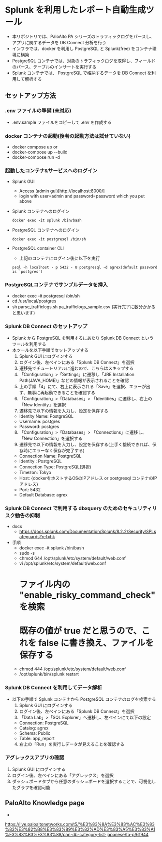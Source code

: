 # Splunk を利用したレポート自動生成ツール
- 本リポジトリでは、PaloAlto PA シリーズのトラフィックログをパースし、アプリに関するデータを DB Connect 分析を行う
- インフラでは、docker を利用し PostgreSQL と Splunk(free) をコンテナ環境に構築
- PostgreSQL コンテナでは、対象のトラフィックログを取得し、フィールドのパース、テーブルのインサートを実行する
- Splunk コンテナでは、 PostgreSQL で格納するデータを DB Connect を利用して解析する

## セットアップ方法

### .env ファイルの準備 (未対応)
- .env.sample ファイルをコピーして .env を作成する


### docker コンテナの起動(後者の起動方法は試せていない)
- docker compose up
or
- docker-compose up --build
- docker-compose run -d


### 起動したコンテナ&サービスへのログイン
- Splunk GUI
  - Access (admin gui)[http://localhost:8000/]
  - login with user=admin and password=password which you put above

- Splunk コンテナへのログイン
  ``` 
  docker exec -it splunk /bin/bash 
  ```

- PostgreSQL コンテナへのログイン
  ```
  docker exec -it postgresql /bin/sh 
  ```

- PostgreSQL container CLI
  - 上記のコンテナにログイン後に以下を実行
  ```
  psql -h localhost - p 5432 - U postgresql -d agrex(default password is `postgres`)
  ```

### PostgreSQLコンテナでサンプルデータを挿入
- docker exec -it postgresql /bin/sh 
- cd /usr/local/postgres
- sh parse_trafficlogs.sh pa_trafficlogs_sample.csv (実行完了に数分かかると思います)


### Splunk DB Connect のセットアップ
- Splunk から PostgreSQL を利用するにあたり Splunk DB Connect というツールを利用する
- 本ツールを以下手順でセットアップする
  1. Splunk GUI にログインする
  2. ログイン後、左ペインにある「Splunk DB Connect」を選択
  3. 遷移先でチュートリアルに進むので、こちらはスキップする
  4. 「Configuration」>「Settings」に遷移し「JRE Installation Path(JAVA_HOME)」などの情報が表示されることを確認
  5. 上の手順「4」にて、右上に表示される「Save」を選択、エラーが出ず、無事に再起動できることを確認する
  6. 「Configuration」>「Databases」> 「Identities」に遷移し、右上の 「New Identity」を選択
  7. 遷移先で以下の情報を入力し、設定を保存する
    - Identity Name: PostgreSQL
    - Username: postgres
    - Password: postgres 
  8. 「Configuration」>「Databases」> 「Connections」に遷移し、「New Connection」を選択する
  9. 遷移先で以下の情報を入力し、設定を保存する(上手く接続できれば、保存時にエラーなく保存が完了する)
    - Connection Name: PostgreSQL
    - Identity : PostgreSQL
    - Connection Type: PostgreSQL(選択)
    - Timezon: Tokyo
    - Host: {dockerをホストするOSのIPアドレス or postgresql コンテナのIPアドレス}
    - Port: 5432
    - Default Database: agrex

### Splunk DB Connect で利用する dbxquery のためのセキュリティリスク勧告の抑制
- docs
  - https://docs.splunk.com/Documentation/Splunk/8.2.2/Security/SPLsafeguards?ref=hk
- 手順
  - docker exec -it splunk /bin/bash
  - sudo -s
  - chmod 644 /opt/splunk/etc/system/default/web.conf
  - vi /opt/splunk/etc/system/default/web.conf
    # ファイル内の "enable_risky_command_check" を検索
    # 既存の値が true だと思うので、これを false に書き換え、ファイルを保存する
  - chmod 444 /opt/splunk/etc/system/default/web.conf
  - /opt/splunk/bin/splunk restart


### Splunk DB Connect を利用してデータ解析
- 以下の手順で Splunk コンテナから PostgreSQL コンテナのログを検索する 
  1. Splunk GUI にログインする
  2. ログイン後、左ペインにある「Splunk DB Connect」を選択
  3. 「Data Lab」>「SQL Explorer」へ遷移し、左ペインにて以下の設定
    - Connection: PostgreSQL
    - Catalog: agrex
    - Schema: Public
    - Table: app_report
  4. 右上の「Run」を実行しデータが見えることを確認する


### アグレックスアプリの確認 
  1. Splunk GUI にログインする
  2. ログイン後、左ペインにある「アグレックス」を選択
  3. ダッシュボードタブから任意のダッシュボードを選択することで、可視化したグラフを確認可能


## PaloAlto Knowledge page
  - 
  https://live.paloaltonetworks.com/t5/%E3%83%8A%E3%83%AC%E3%83%83%E3%82%B8%E3%83%89%E3%82%AD%E3%83%A5%E3%83%A1%E3%83%B3%E3%83%88/pan-db-category-list-japanese/ta-p/61944